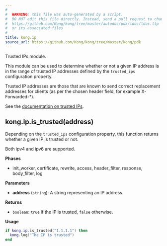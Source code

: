 ```yaml
---
#
#  WARNING: this file was auto-generated by a script.
#  DO NOT edit this file directly. Instead, send a pull request to change
#  https://github.com/Kong/kong/tree/master/autodoc/pdk/ldoc/ldoc.ltp
#  or its associated files
#
title: kong.ip
source_url: https://github.com/Kong/kong/tree/master/kong/pdk
---
```


Trusted IPs module.

 This module can be used to determine whether or not a given IP address is
 in the range of trusted IP addresses defined by the `trusted_ips` configuration
 property.

 Trusted IP addresses are those that are known to send correct replacement
 addresses for clients (as per the chosen header field, for example
 X-Forwarded-*).

 See the [documentation on trusted IPs](https://docs.konghq.com/gateway/latest/reference/configuration/#trusted_ips).




## kong.ip.is_trusted(address)

Depending on the `trusted_ips` configuration property,
 this function returns whether a given IP is trusted or not.

 Both ipv4 and ipv6 are supported.


**Phases**

* init_worker, certificate, rewrite, access, header_filter, response, body_filter, log

**Parameters**

* **address** (`string`):  A string representing an IP address.

**Returns**

* `boolean`:  `true` if the IP is trusted, `false` otherwise.


**Usage**

``` lua
if kong.ip.is_trusted("1.1.1.1") then
  kong.log("The IP is trusted")
end
```


